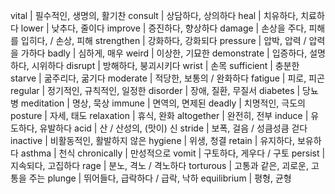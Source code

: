 vital	| 필수적인, 생명의, 활기찬
consult	| 상담하다, 상의하다
heal	| 치유하다, 치료하다
lower	| 낮추다, 줄이다
improve	| 증진하다, 향상하다
damage	| 손상을 주다, 피해를 입히다, / 손상, 피해
strengthen	| 강화하다, 강화되다
pressure	| 압박, 압력 / 압력을 가하다
badly	| 심하게, 매우
weird	| 이상한, 기묘한
demonstrate	| 입증하다, 설명하다, 시위하다
disrupt	| 방해하다, 붕괴시키다
wrist	| 손목
sufficient	| 충분한
starve	| 굶주리다, 굶기다
moderate	| 적당한, 보통의 / 완화하다
fatigue	| 피로, 피곤
regular	| 정기적인, 규칙적인, 일정한
disorder	| 장애, 질환, 무질서
diabetes	| 당뇨병
meditation	| 명상, 묵상
immune	| 면역의, 면제된
deadly	| 치명적인, 극도의
posture	| 자세, 태도
relaxation	| 휴식, 완화
altogether	| 완전히, 전부
induce	| 유도하다, 유발하다
acid	| 산 / 산성의, (맛이) 신
stride	| 보폭, 걸음 / 성큼성큼 걷다
inactive	| 비활동적인, 활발하지 않은
hygiene	| 위생, 청결
retain	| 유지하다, 보유하다
asthma	| 천식
chronically	| 만성적으로
vomit	| 구토하다, 게우다 / 구토
persist	| 지속되다, 고집하다
rage	| 분노, 격노 / 격노하다
torturous	| 고통과 같은, 괴로운, 고통을 주는
plunge	| 뛰어들다, 급락하다 / 급락, 낙하
equilibrium	| 평형, 균형
